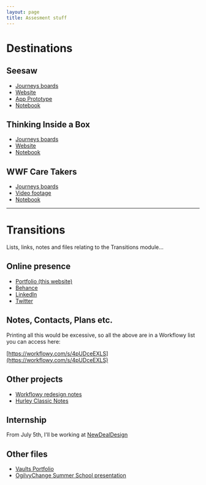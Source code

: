 ```yaml
---
layout: page
title: Assesment stuff
---
```


# Destinations

## Seesaw
- [Journeys boards](https://www.dropbox.com/s/xx3fwnl2ecwul5m/Stephenson_Sam_02_MoneyApp.pdf?dl=0)
- [Website](http://samstephenson.com/seesaw)
- [App Prototype](https://marvelapp.com/59908b6)
- [Notebook](https://workflowy.com/s/AQSJAHd0a4)

## Thinking Inside a Box
- [Journeys boards](https://www.dropbox.com/s/i6lj94tluz8lyzd/Stephenson_Sam_01_Behaviour.pdf?dl=0)
- [Website](http://samstephenson.com/action-cards)
- [Notebook](https://workflowy.com/s/SbTGsW1yAX)

## WWF Care Takers
- [Journeys boards](https://www.dropbox.com/s/frz3sm90gi0y7z2/Stephenson_Sam_03_WWF.pdf?dl=0)
- [Video footage](https://www.dropbox.com/sh/wfq4npe2w5vnnxo/AACsHrwY1VFLkCmDvtkJ6Ak9a?dl=0)
- [Notebook](https://workflowy.com/s/taOWhkwX0e)

<hr>

# Transitions

Lists, links, notes and files relating to the Transitions module…

## Online presence
- [Portfolio (this website)](http://samstephenson.com)
- [Behance](https://www.behance.net/samstephenson)
- [LinkedIn](https://www.linkedin.com/in/stephensonsam)
- [Twitter](https://twitter.com/samstephenson1)

## Notes, Contacts, Plans etc.
Printing all this would be excessive, so all the above are in a Workflowy list you can access here:

[https://workflowy.com/s/4pUDceEXLS](https://workflowy.com/s/4pUDceEXLS)

## Other projects
- [Workflowy redesign notes](https://workflowy.com/s/Q9smI82v1F)
- [Hurley Classic Notes](https://workflowy.com/s/Q9smI82v1F)

## Internship
From July 5th, I'll be working at [NewDealDesign](http://www.newdealdesign.com/)

## Other files
- [Vaults Portfolio](https://www.dropbox.com/s/h4u4gnoiost53fj/Vaults%20Boards%20print%201.pdf?dl=0)
- [OgilvyChange Summer School presentation](https://www.dropbox.com/s/2t5kep9ybkhpv77/Final%20Ogilvy%20Change%20Presentation.pptx?dl=0)